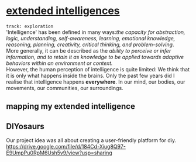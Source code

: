 # [extended intelligences](https://fablabbcn.github.io/mdef-docs/academic_year_2022_23/term_1_2022_23/extended_intelligences_2022_23/)  
`track: exploration`  
'Intelligence' has been defined in many ways:*the capacity for abstraction, logic, understanding, self-awareness, learning, emotional knowledge, reasoning, planning, creativity, critical thinking, and problem-solving*.  
More generally, it can be described as the *ability to perceive or infer information, and to retain it as knowledge to be applied towards adaptive behaviors within an environment or context.*  
However, the human perception of intelligence is quite limited: We think that it is only what happens inside the brains. Only the past few years did I realise that intelligence happens **everywhere**. In our mind, our bodies, our movements, our communities, our surroundings.  

## mapping my extended intelligence  


## DIYosaurs  
Our project idea was all about creating a user-friendly platform for diy.
https://drive.google.com/file/d/184Cd-Xiug8Q97-E9UmpPu0RpM6Ush5v9/view?usp=sharing
